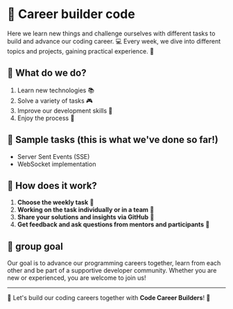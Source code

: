 # 🚀 Career builder code

Here we learn new things and challenge ourselves with different tasks to build and advance our coding career. 💻 Every week, we dive into different topics and projects, gaining practical experience. 🎯

## 🌟 What do we do?

1. Learn new technologies 📚
2. Solve a variety of tasks 🎮
3. Improve our development skills 🧠
4. Enjoy the process 👾

## 💼 Sample tasks (this is what we've done so far!)

- Server Sent Events (SSE)
- WebSocket implementation

## 🤝 How does it work?

1. **Choose the weekly task** 📅
2. **Working on the task individually or in a team** 👯
3. **Share your solutions and insights via GitHub** 📝
4. **Get feedback and ask questions from mentors and participants** 💬

## 🎯 group goal

Our goal is to advance our programming careers together, learn from each other and be part of a supportive developer community. Whether you are new or experienced, you are welcome to join us!

---

🎉 Let's build our coding careers together with **Code Career Builders**! 🎉
